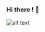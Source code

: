 ### Hi there ! 👋
![alt text](https://i.pinimg.com/originals/28/b0/57/28b057e4623bf206237e079224b3168b.jpg)

<!--
**harjeevs17/harjeevs17** is a ✨ _special_ ✨ repository because its `README.md` (this file) appears on your GitHub profile.


Here are some ideas to get you started:

- 🔭 I’m currently working on ...
- 🌱 I’m currently learning ...
- 👯 I’m looking to collaborate on ...
- 🤔 I’m looking for help with ...
- 💬 Ask me about ...
- 📫 How to reach me: ...
- 😄 Pronouns: ...
- ⚡ Fun fact: ...
-->
